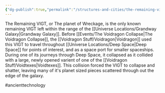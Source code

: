 ```yaml
---
{"dg-publish":true,"permalink":"/structures-and-cities/the-remaining-vigt/"}
---
```


The Remaining VIGT, or The planet of Wreckage, is the only known remaining VIGT left within the range of the [[Universe Locations/Grandway Galaxy\|Grandway Galaxy]]. Before [[Events/The Voidragon Collapse\|The Voidragon Collapse]], the [[Voidragon Stuff/Voidragon\|Voidragon]] used this VIGT to travel throughout [[Universe Locations/Deep Space\|Deep Space]] for points of interest, and as a space port for smaller spaceships. During one of its journeys through Deep Space, it collapsed as it collided with a large, newly opened varient of one of the [[Voidragon Stuff/Voidtexes\|Voidtexes]]. This collision forced the VIGT to collapse and shatter, leaving many of it's planet sized pieces scattered through out the edge of the galaxy.

#ancienttechnology 